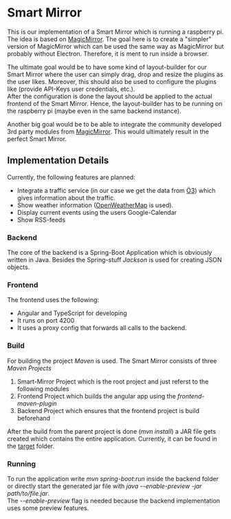 # Smart Mirror
This is our implementation of a Smart Mirror which is running a raspberry pi. The idea is based on [MagicMirror](https://github.com/MichMich/MagicMirror). 
The goal here is to create a "simpler" version of MagicMirror which can be used the same way as MagicMirror but probably
without Electron. Therefore, it is ment to run inside a browser.

The ultimate goal would be to have some kind of layout-builder for our Smart Mirror where the user can simply drag, drop 
and resize the plugins as the user likes. Moreover, this should also be used to configure the plugins like (provide API-Keys
user credentials, etc.). \
After the configuration is done the layout should be applied to the actual frontend of the Smart Mirror. Hence, the layout-builder
has to be running on the raspberry pi (maybe even in the same backend instance).

Another big goal would be to be able to integrate the community developed 3rd party modules from [MagicMirror](https://github.com/MichMich/MagicMirror).
This would ultimately result in the perfect Smart Mirror. 

## Implementation Details
Currently, the following features are planned:
* Integrate a traffic service (in our case we get the data from [Ö3](https://oe3.orf.at/)) which gives information about 
  the traffic.
* Show weather information ([OpenWeatherMap](https://openweathermap.org) is used).
* Display current events using the users Google-Calendar
* Show RSS-feeds

### Backend
The core of the backend is a Spring-Boot Application which is obviously written in Java. Besides the Spring-stuff _Jackson_ 
is used for creating JSON objects.

### Frontend
The frontend uses the following:
* Angular and TypeScript for developing
* It runs on port 4200
* It uses a proxy config that forwards all calls to the backend.

### Build
For building the project _Maven_ is used. The Smart Mirror consists of three _Maven Projects_
1. Smart-Mirror Project which is the root project and just referst to the following modules
2. Frontend Project which builds the angular app using the _frontend-maven-plugin_
3. Backend Project which ensures that the frontend project is build beforehand

After the build from the parent project is done (_mvn install_) a JAR file gets created 
which contains the entire application. Currently, it can be found in the [target](backend/target/) folder. 

### Running
To run the application write _mvn spring-boot:run_ inside the backend folder or directly start the generated jar file 
with _java --enable-preview -jar path/to/file.jar_. \
The _--enable-preview_ flag is needed because the backend implementation uses some preview features.